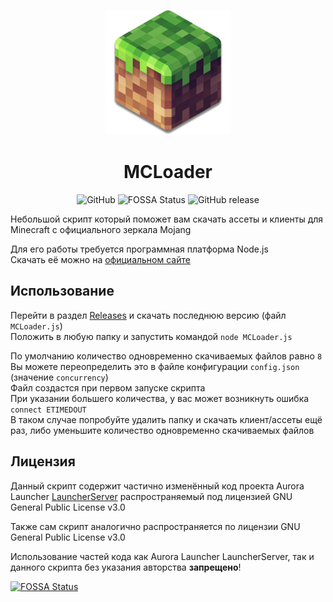<p align="center"><img src="./logo.png" width="200px" height="200px"></p>
<h1 align="center">MCLoader</h1>
<p align="center">
    <img alt="GitHub" src="https://img.shields.io/github/license/AuroraTeam/MCLoader">
    <a href="https://app.fossa.com/projects/git%2Bgithub.com%2FAuroraTeam%2FMCLoader?ref=badge_shield" target="_blank"></a><img src="https://app.fossa.com/api/projects/git%2Bgithub.com%2FAuroraTeam%2FMCLoader.svg?type=shield" alt="FOSSA Status">
    <img alt="GitHub release" src="https://img.shields.io/github/v/release/AuroraTeam/MCLoader">
</p>

Небольшой скрипт который поможет вам скачать ассеты и клиенты для Minecraft с официального зеркала Mojang

Для его работы требуется программная платформа Node.js  
Скачать её можно на [официальном сайте](https://nodejs.org/ru/)

## Использование

Перейти в раздел [Releases](https://github.com/AuroraTeam/MCLoader/releases) и скачать последнюю версию (файл `MCLoader.js`)  
Положить в любую папку и запустить командой `node MCLoader.js`

По умолчанию количество одновременно скачиваемых файлов равно `8`  
Вы можете переопределить это в файле конфигурации `config.json` (значение `concurrency`)  
Файл создастся при первом запуске скрипта  
При указании большего количества, у вас может возникнуть ошибка `connect ETIMEDOUT`  
В таком случае попробуйте удалить папку и скачать клиент/ассеты ещё раз, либо уменьшите количество одновременно скачиваемых файлов

## Лицензия

Данный скрипт содержит частично изменённый код проекта Aurora Launcher [LauncherServer](https://github.com/AuroraTeam/LauncherServer) 
распространяемый под лицензией GNU General Public License v3.0

Также сам скрипт аналогично распространяется по лицензии GNU General Public License v3.0

Использование частей кода как Aurora Launcher LauncherServer, так и данного скрипта без указания авторства **запрещено**!

[![FOSSA Status](https://app.fossa.com/api/projects/git%2Bgithub.com%2FAuroraTeam%2FMCLoader.svg?type=large)](https://app.fossa.com/projects/git%2Bgithub.com%2FAuroraTeam%2FMCLoader?ref=badge_large)